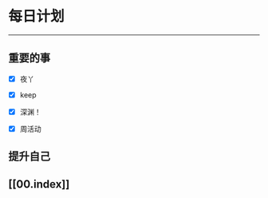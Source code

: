 
# 每日计划
---
## 重要的事

- [x]    夜丫
- [x]   keep
- [x]  深渊！
- [x] 周活动



## 提升自己

  



## [[00.index]]










